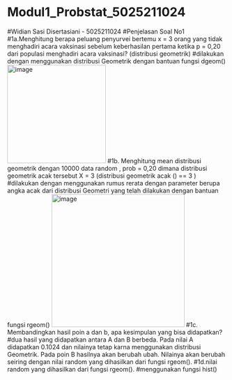# Modul1_Probstat_5025211024
#Widian Sasi Disertasiani - 5025211024
#Penjelasan Soal No1
#1a.Menghitung berapa peluang penyurvei bertemu x = 3 orang yang tidak menghadiri acara vaksinasi sebelum keberhasilan pertama ketika p = 0,20 dari populasi menghadiri acara vaksinasi? (distribusi geometrik)
#dilakukan dengan menggunakan distribusi Geometrik dengan bantuan fungsi dgeom()
<img width="226" alt="image" src="https://user-images.githubusercontent.com/100952724/195355553-aa6a9f3f-1856-49d8-a02b-09d617fb5846.png">
#1b. Menghitung mean distribusi geometrik dengan 10000 data random , prob = 0,20 dimana distribusi geometrik acak tersebut X = 3 (distribusi geometrik acak () == 3 )
#dilakukan dengan menggunakan rumus rerata dengan parameter berupa angka acak dari distribusi Geometri yang telah dilakukan dengan bantuan fungsi rgeom()
<img width="305" alt="image" src="https://user-images.githubusercontent.com/100952724/195356727-b38cfc2e-f6de-48b7-bf94-23f8bf6ebc6a.png">
#1c. Membandingkan hasil poin a dan b, apa kesimpulan yang bisa didapatkan?
#dua hasil yang didapatkan antara A dan B berbeda. Pada nilai A didapatkan 0.1024 dan nilainya tetap karna menggunakan distribusi Geometrik. Pada poin B hasilnya akan berubah ubah. Nilainya akan berubah seiring dengan nilai random yang dihasilkan dari fungsi rgeom().
#1d.nilai random yang dihasilkan dari fungsi rgeom().
#menggunakan fungsi hist()
